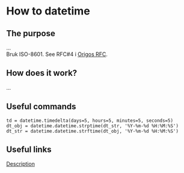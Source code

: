 # How to datetime

## The purpose
...  
Bruk ISO-8601. See RFC#4 i [Origos RFC](https://github.com/oslokommune/rfc/tree/main).

## How does it work?
...  

## Useful commands
`td = datetime.timedelta(days=5, hours=5, minutes=5, seconds=5)`  
`dt_obj = datetime.datetime.strptime(dt_str, '%Y-%m-%d %H:%M:%S')`    
`dt_str = datetime.datetime.strftime(dt_obj, '%Y-%m-%d %H:%M:%S')`  

## Useful links
[Description](https://www.cisco.com)  



